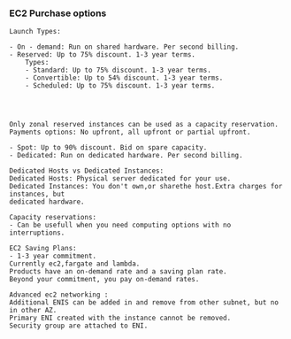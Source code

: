 ### EC2 Purchase options

    Launch Types: 

    - On - demand: Run on shared hardware. Per second billing.
    - Reserved: Up to 75% discount. 1-3 year terms.
        Types:
        - Standard: Up to 75% discount. 1-3 year terms.
        - Convertible: Up to 54% discount. 1-3 year terms.
        - Scheduled: Up to 75% discount. 1-3 year terms.
    



    Only zonal reserved instances can be used as a capacity reservation.
    Payments options: No upfront, all upfront or partial upfront.

    - Spot: Up to 90% discount. Bid on spare capacity.
    - Dedicated: Run on dedicated hardware. Per second billing.
    
    Dedicated Hosts vs Dedicated Instances:
    Dedicated Hosts: Physical server dedicated for your use.
    Dedicated Instances: You don't own,or sharethe host.Extra charges for instances, but
    dedicated hardware.
    
    Capacity reservations:
    - Can be usefull when you need computing options with no interruptions.
    
    EC2 Saving Plans:
    - 1-3 year commitment.
    Currently ec2,fargate and lambda.
    Products have an on-demand rate and a saving plan rate.
    Beyond your commitment, you pay on-demand rates.

    Advanced ec2 networking :
    Additional ENIS can be added in and remove from other subnet, but no in other AZ.
    Primary ENI created with the instance cannot be removed.
    Security group are attached to ENI.
    
